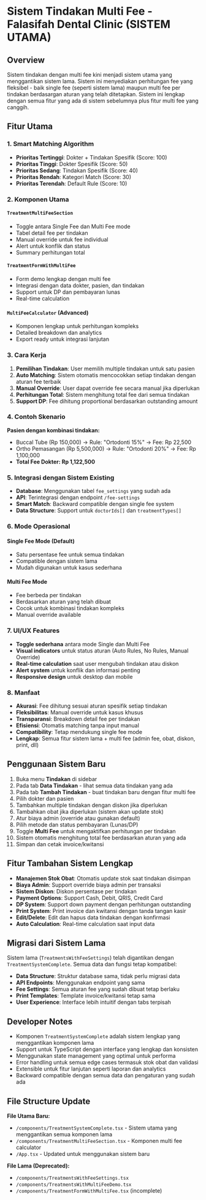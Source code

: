 # Sistem Tindakan Multi Fee - Falasifah Dental Clinic (SISTEM UTAMA)

## Overview
Sistem tindakan dengan multi fee kini menjadi sistem utama yang menggantikan sistem lama. Sistem ini menyediakan perhitungan fee yang fleksibel - baik single fee (seperti sistem lama) maupun multi fee per tindakan berdasargan aturan yang telah ditetapkan. Sistem ini lengkap dengan semua fitur yang ada di sistem sebelumnya plus fitur multi fee yang canggih.

## Fitur Utama

### 1. Smart Matching Algorithm
- **Prioritas Tertinggi**: Dokter + Tindakan Spesifik (Score: 100)
- **Prioritas Tinggi**: Dokter Spesifik (Score: 50)
- **Prioritas Sedang**: Tindakan Spesifik (Score: 40)
- **Prioritas Rendah**: Kategori Match (Score: 30)
- **Prioritas Terendah**: Default Rule (Score: 10)

### 2. Komponen Utama

#### `TreatmentMultiFeeSection`
- Toggle antara Single Fee dan Multi Fee mode
- Tabel detail fee per tindakan
- Manual override untuk fee individual
- Alert untuk konflik dan status
- Summary perhitungan total

#### `TreatmentFormWithMultiFee`
- Form demo lengkap dengan multi fee
- Integrasi dengan data dokter, pasien, dan tindakan
- Support untuk DP dan pembayaran lunas
- Real-time calculation

#### `MultiFeeCalculator` (Advanced)
- Komponen lengkap untuk perhitungan kompleks
- Detailed breakdown dan analytics
- Export ready untuk integrasi lanjutan

### 3. Cara Kerja

1. **Pemilihan Tindakan**: User memilih multiple tindakan untuk satu pasien
2. **Auto Matching**: Sistem otomatis mencocokkan setiap tindakan dengan aturan fee terbaik
3. **Manual Override**: User dapat override fee secara manual jika diperlukan
4. **Perhitungan Total**: Sistem menghitung total fee dari semua tindakan
5. **Support DP**: Fee dihitung proportional berdasarkan outstanding amount

### 4. Contoh Skenario

**Pasien dengan kombinasi tindakan:**
- Buccal Tube (Rp 150,000) → Rule: "Ortodonti 15%" → Fee: Rp 22,500
- Ortho Pemasangan (Rp 5,500,000) → Rule: "Ortodonti 20%" → Fee: Rp 1,100,000
- **Total Fee Dokter: Rp 1,122,500**

### 5. Integrasi dengan Sistem Existing

- **Database**: Menggunakan tabel `fee_settings` yang sudah ada
- **API**: Terintegrasi dengan endpoint `/fee-settings`
- **Smart Match**: Backward compatible dengan single fee system
- **Data Structure**: Support untuk `doctorIds[]` dan `treatmentTypes[]`

### 6. Mode Operasional

#### Single Fee Mode (Default)
- Satu persentase fee untuk semua tindakan
- Compatible dengan sistem lama
- Mudah digunakan untuk kasus sederhana

#### Multi Fee Mode
- Fee berbeda per tindakan
- Berdasarkan aturan yang telah dibuat
- Cocok untuk kombinasi tindakan kompleks
- Manual override available

### 7. UI/UX Features

- **Toggle sederhana** antara mode Single dan Multi Fee
- **Visual indicators** untuk status aturan (Auto Rules, No Rules, Manual Override)
- **Real-time calculation** saat user mengubah tindakan atau diskon
- **Alert system** untuk konflik dan informasi penting
- **Responsive design** untuk desktop dan mobile

### 8. Manfaat

- **Akurasi**: Fee dihitung sesuai aturan spesifik setiap tindakan
- **Fleksibilitas**: Manual override untuk kasus khusus
- **Transparansi**: Breakdown detail fee per tindakan
- **Efisiensi**: Otomatis matching tanpa input manual
- **Compatibility**: Tetap mendukung single fee mode
- **Lengkap**: Semua fitur sistem lama + multi fee (admin fee, obat, diskon, print, dll)

## Penggunaan Sistem Baru

1. Buka menu **Tindakan** di sidebar
2. Pada tab **Data Tindakan** - lihat semua data tindakan yang ada
3. Pada tab **Tambah Tindakan** - buat tindakan baru dengan fitur multi fee
4. Pilih dokter dan pasien
5. Tambahkan multiple tindakan dengan diskon jika diperlukan
6. Tambahkan obat jika diperlukan (sistem akan update stok)
7. Atur biaya admin (override atau gunakan default)
8. Pilih metode dan status pembayaran (Lunas/DP)
9. Toggle **Multi Fee** untuk mengaktifkan perhitungan per tindakan
10. Sistem otomatis menghitung total fee berdasarkan aturan yang ada
11. Simpan dan cetak invoice/kwitansi

## Fitur Tambahan Sistem Lengkap

- **Manajemen Stok Obat**: Otomatis update stok saat tindakan disimpan
- **Biaya Admin**: Support override biaya admin per transaksi
- **Sistem Diskon**: Diskon persentase per tindakan
- **Payment Options**: Support Cash, Debit, QRIS, Credit Card
- **DP System**: Support down payment dengan perhitungan outstanding
- **Print System**: Print invoice dan kwitansi dengan tanda tangan kasir
- **Edit/Delete**: Edit dan hapus data tindakan dengan konfirmasi
- **Auto Calculation**: Real-time calculation saat input data

## Migrasi dari Sistem Lama

Sistem lama (`TreatmentsWithFeeSettings`) telah digantikan dengan `TreatmentSystemComplete`. Semua data dan fungsi tetap kompatibel:

- **Data Structure**: Struktur database sama, tidak perlu migrasi data
- **API Endpoints**: Menggunakan endpoint yang sama
- **Fee Settings**: Semua aturan fee yang sudah dibuat tetap berlaku
- **Print Templates**: Template invoice/kwitansi tetap sama
- **User Experience**: Interface lebih intuitif dengan tabs terpisah

## Developer Notes

- Komponen `TreatmentSystemComplete` adalah sistem lengkap yang menggantikan komponen lama
- Support untuk TypeScript dengan interface yang lengkap dan konsisten
- Menggunakan state management yang optimal untuk performa
- Error handling untuk semua edge cases termasuk stok obat dan validasi
- Extensible untuk fitur lanjutan seperti laporan dan analytics
- Backward compatible dengan semua data dan pengaturan yang sudah ada

## File Structure Update

**File Utama Baru:**
- `/components/TreatmentSystemComplete.tsx` - Sistem utama yang menggantikan semua komponen lama
- `/components/TreatmentMultiFeeSection.tsx` - Komponen multi fee calculator
- `/App.tsx` - Updated untuk menggunakan sistem baru

**File Lama (Deprecated):**
- `/components/TreatmentsWithFeeSettings.tsx`
- `/components/TreatmentsWithMultiFeeDemo.tsx` 
- `/components/TreatmentFormWithMultiFee.tsx` (incomplete)
